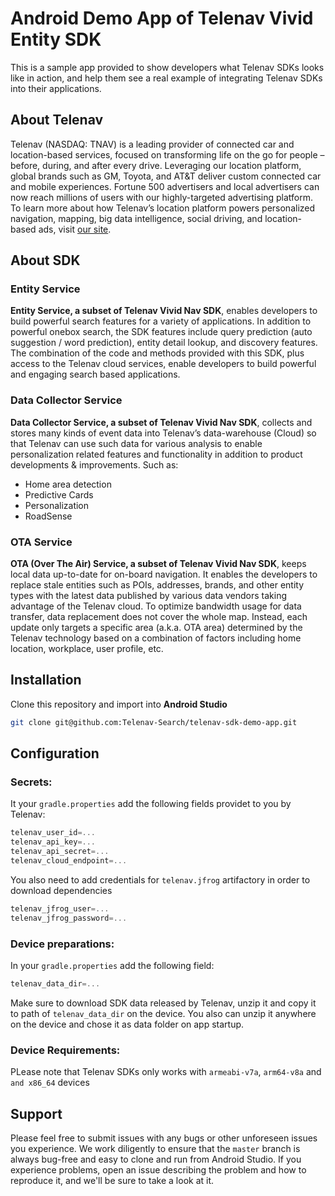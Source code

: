 # Android Demo App of Telenav Vivid Entity SDK 

This is a sample app provided to show developers what Telenav SDKs looks like in action, and help them see a real example of integrating Telenav SDKs into their applications.

## About Telenav

Telenav (NASDAQ: TNAV) is a leading provider of connected car and location-based services, focused on transforming life on the go for people – before, during, and after every drive. Leveraging our location platform, global brands such as GM, Toyota, and AT&T deliver custom connected car and mobile experiences. Fortune 500 advertisers and local advertisers can now reach millions of users with our highly-targeted advertising platform. To learn more about how Telenav’s location platform powers personalized navigation, mapping, big data intelligence, social driving, and location-based ads, visit [our site](https://www.telenav.com/).

## About SDK

### Entity Service

**Entity Service, a subset of Telenav Vivid Nav SDK**, enables developers to build powerful search features for a variety of applications. In addition to powerful onebox search, the SDK features include query prediction (auto suggestion / word prediction), entity detail lookup, and discovery features. The combination of the code and methods provided with this SDK, plus access to the Telenav cloud services, enable developers to build powerful and engaging search based applications.

### Data Collector Service

**Data Collector Service, a subset of Telenav Vivid Nav SDK**, collects and stores many kinds of event data into Telenav’s data-warehouse (Cloud) so that Telenav can use such data for various analysis to enable personalization related features and functionality in addition to product developments & improvements. Such as:

* Home area detection
* Predictive Cards
* Personalization
* RoadSense
### OTA Service

**OTA (Over The Air) Service, a subset of Telenav Vivid Nav SDK**, keeps local data up-to-date for on-board navigation. It enables the developers to replace stale entities such as POIs, addresses, brands, and other entity types with the latest data published by various data vendors taking advantage of the Telenav cloud. To optimize bandwidth usage for data transfer, data replacement does not cover the whole map. Instead, each update only targets a specific area (a.k.a. OTA area) determined by the Telenav technology based on a combination of factors including home location, workplace, user profile, etc.

## Installation
Clone this repository and import into **Android Studio**
```bash
git clone git@github.com:Telenav-Search/telenav-sdk-demo-app.git
```

## Configuration

### Secrets:
It your `gradle.properties` add the following fields providet to you by Telenav:
```gradle
telenav_user_id=...
telenav_api_key=...
telenav_api_secret=...
telenav_cloud_endpoint=...
```

You also need to add credentials for `telenav.jfrog` artifactory in order to download dependencies
```gradle
telenav_jfrog_user=...
telenav_jfrog_password=...
```

### Device preparations:
In your `gradle.properties` add the following field:
```gradle
telenav_data_dir=...
```
Make sure to download SDK data released by Telenav, unzip it and copy it to path of `telenav_data_dir` on the device.
You also can unzip it anywhere on the device and chose it as data folder on app startup.

### Device Requirements:

PLease note that Telenav SDKs only works with `armeabi-v7a`, `arm64-v8a` and `and x86_64` devices

## Support
Please feel free to submit issues with any bugs or other unforeseen issues you experience. We work diligently to ensure that the `master` branch is always bug-free and easy to clone and run from Android Studio. If you experience problems, open an issue describing the problem and how to reproduce it, and we'll be sure to take a look at it.
